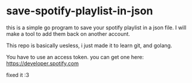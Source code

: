 # save-spotify-playlist-in-json

this is a simple go program to save your spotify playlist in a json file. I will make a tool to add them back on another account.

This repo is basically uesless, i just made it to learn git, and golang. 

You have to use an access token. you can get one here: https://developer.spotify.com

fixed it :3
